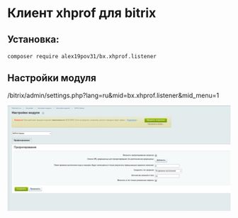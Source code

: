 # Клиент xhprof для bitrix

## Установка:

```shell
composer require alex19pov31/bx.xhprof.listener
```

## Настройки модуля

/bitrix/admin/settings.php?lang=ru&mid=bx.xhprof.listener&mid_menu=1

![image info](./images/module_config.png)